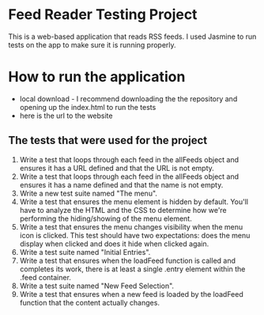 # Feed Reader Testing Project

This is a web-based application that reads RSS feeds. I used Jasmine to run tests on the app to make sure it is running properly.

# How to run the application

- local download - I recommend downloading the the repository and opening up the index.html to run the tests
- here is the url to the website

## The tests that were used for the project

1. Write a test that loops through each feed in the allFeeds object and ensures it has a URL defined and that the URL is not empty.
2. Write a test that loops through each feed in the allFeeds object and ensures it has a name defined and that the name is not empty.
3. Write a new test suite named "The menu".
4. Write a test that ensures the menu element is hidden by default. You'll have to analyze the HTML and the CSS to determine how we're performing the hiding/showing of the menu element.
5. Write a test that ensures the menu changes visibility when the menu icon is clicked. This test should have two expectations: does the menu display when clicked and does it hide when clicked again.
6. Write a test suite named "Initial Entries".
7. Write a test that ensures when the loadFeed function is called and completes its work, there is at least a single .entry element within the .feed container.
8. Write a test suite named "New Feed Selection".
9. Write a test that ensures when a new feed is loaded by the loadFeed function that the content actually changes.

